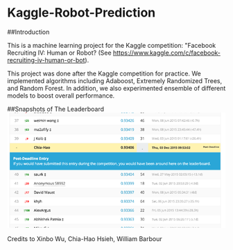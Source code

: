 # Kaggle-Robot-Prediction

##Introduction

This is a machine learning project for the Kaggle competition: 
"Facebook Recruiting IV: Human or Robot?
(See https://www.kaggle.com/c/facebook-recruiting-iv-human-or-bot).

This project was done after the Kaggle competition for practice. 
We implemented algorithms including Adaboost, Extremely Randomized Trees, 
and Random Forest. In addition, we also experimented ensemble 
of different models to boost overall performance.

##Snapshots of The Leaderboard
![Screenshot](predict-robot.png)


Credits to Xinbo Wu, Chia-Hao Hsieh, William Barbour